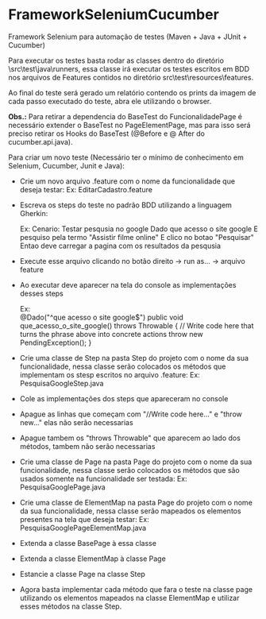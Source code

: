 # FrameworkSeleniumCucumber

Framework Selenium para automação de testes (Maven + Java + JUnit + Cucumber)

Para executar os testes basta rodar as classes dentro do diretório \src\test\java\runners, essa classe irá executar os testes escritos em BDD nos arquivos de Features contidos no diretório src\test\resources\features.

Ao final do teste será gerado um relatório contendo os prints da imagem de cada passo executado do teste, abra ele utilizando o browser.

**Obs.:** Para retirar a dependencia do BaseTest do FuncionalidadePage é necessário extender o BaseTest no PageElementPage, mas para isso será preciso retirar os Hooks do BaseTest (@Before e @ After do cucumber.api.java).

Para criar um novo teste (Necessário ter o mínimo de conhecimento em Selenium, Cucumber, Junit e Java):

- Crie um novo arquivo .feature com o nome da funcionalidade que deseja testar:
	Ex: EditarCadastro.feature

- Escreva os steps do teste no padrão BDD utilizando a linguagem Gherkin:

	Ex: 
		Cenario: Testar pesqusia no google
			Dado que acesso o site google
			E pesquiso pela termo "Assistir filme online"
			E clico no botao "Pesquisar"
			Entao deve carregar a pagina com os resultados da pesqusia
		
- Execute esse arquivo clicando no botão direito -> run as... -> arquivo feature 
- Ao executar deve aparecer na tela do console as implementações desses steps

	Ex:  
	@Dado("^que acesso o site google$")
	public void que_acesso_o_site_google() throws Throwable {
    	// Write code here that turns the phrase above into concrete actions
    	throw new PendingException();
	}

- Crie uma classe de Step na pasta Step do projeto com o nome da sua funcionalidade, nessa classe serão colocados os métodos que implementam os stesp escritos no arquivo .feature:
	Ex: PesquisaGoogleStep.java
	
- Cole as implementações dos steps que apareceram no console
- Apague as linhas  que começam com "//Write code here..." e "throw new..." elas não serão necessarias
- Apague tambem os "throws Throwable" que aparecem ao lado dos métodos, tambem não serão necessarias

- Crie uma classe de Page na pasta Page do projeto com o nome da sua funcionalidade, nessa classe serão colocados os métodos que são usados somente na funcionalidade  ser testada:
	Ex: PesquisaGooglePage.java
	
- Crie uma classe de ElementMap na pasta Page do projeto com o nome da sua funcionalidade, nessa classe serão mapeados os elementos presentes na tela que deseja testar:
	Ex: PesquisaGooglePageElementMap.java
	
- Extenda a classe BasePage à essa classe
- Extenda a classe ElementMap à classe Page
- Estancie a classe Page na classe Step

- Agora basta implementar cada método que fara o teste na classe page utilizando os elementos mapeados na classe ElementMap e utilizar esses métodos na classe Step.
